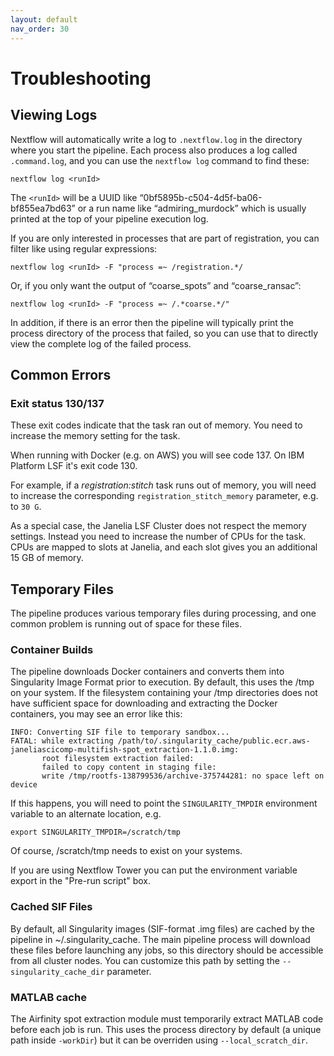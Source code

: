 ```yaml
---
layout: default
nav_order: 30
---
```


# Troubleshooting

## Viewing Logs

Nextflow will automatically write a log to `.nextflow.log` in the directory where you start the pipeline. Each process also produces a log called `.command.log`, and you can use the `nextflow log` command to find these:

    nextflow log <runId>

The `<runId>` will be a UUID like “0bf5895b-c504-4d5f-ba06-bf855ea7bd63” or a run name like “admiring_murdock” which is usually printed at the top of your pipeline execution log.

If you are only interested in processes that are part of registration, you can filter like using regular expressions:

    nextflow log <runId> -F "process =~ /registration.*/

Or, if you only want the output of “coarse_spots” and “coarse_ransac”:

    nextflow log <runId> -F "process =~ /.*coarse.*/"

In addition, if there is an error then the pipeline will typically print the process directory of the process that failed, so you can use that to directly view the complete log of the failed process.

## Common Errors

### Exit status 130/137

These exit codes indicate that the task ran out of memory. You need to increase the memory setting for the task.

When running with Docker (e.g. on AWS) you will see code 137. On IBM Platform LSF it's exit code 130.

For example, if a *registration:stitch* task runs out of memory, you will need to increase the corresponding `registration_stitch_memory` parameter, e.g. to `30 G`.

As a special case, the Janelia LSF Cluster does not respect the memory settings. Instead you need to increase the number of CPUs for the task. CPUs are mapped to slots at Janelia, and each slot gives you an additional 15 GB of memory.

## Temporary Files

The pipeline produces various temporary files during processing, and one common problem is running out of space for these files.

### Container Builds

The pipeline downloads Docker containers and converts them into Singularity Image Format prior to execution. By default, this uses the /tmp on your system. If the filesystem containing your /tmp directories does not have sufficient space for downloading and extracting the Docker containers, you may see an error like this:

    INFO: Converting SIF file to temporary sandbox...
    FATAL: while extracting /path/to/.singularity_cache/public.ecr.aws-janeliascicomp-multifish-spot_extraction-1.1.0.img: 
           root filesystem extraction failed:
           failed to copy content in staging file: 
           write /tmp/rootfs-138799536/archive-375744281: no space left on device

If this happens, you will need to point the `SINGULARITY_TMPDIR` environment variable to an alternate location, e.g.

    export SINGULARITY_TMPDIR=/scratch/tmp

Of course, /scratch/tmp needs to exist on your systems.

If you are using Nextflow Tower you can put the environment variable export in the "Pre-run script" box.

### Cached SIF Files

By default, all Singularity images (SIF-format .img files) are cached by the pipeline in ~/.singularity_cache. The main pipeline process will download these files before launching any jobs, so this directory should be accessible from all cluster nodes. You can customize this path by setting the `--singularity_cache_dir` parameter.

### MATLAB cache

The Airfinity spot extraction module must temporarily extract MATLAB code before each job is run. This uses the process directory by default (a unique path inside `-workDir`) but it can be overriden using `--local_scratch_dir`.
